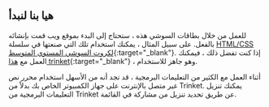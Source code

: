 ## هيا بنا لنبدأ

للعمل من خلال بطاقات السوشي هذه ، ستحتاج إلى البدء بموقع ويب قمت بإنشائه بالفعل. على سبيل المثال ، يمكنك استخدام تلك التي صنعتها في سلسلة [HTML/CSS لكروت السوشي المستوي المتوسط](https://projects.raspberrypi.org/ar-SA/projects/cd-intermediate-html-css-sushi){:target="_blank"}. إذا كنت تفضل ذلك ، فيمكنك العمل مع [هذا trinket](https://trinket.io/html/90fad2be80){:target="_blank"} ، وهو جاهز للاستخدام.

أثناء العمل مع الكثير من التعليمات البرمجية ، قد تجد أنه من الأسهل استخدام محرر نص غير متصل بالإنترنت على جهاز الكمبيوتر الخاص بك بدلاً من Trinket. يمكنك تنزيل التعليمات البرمجية من Trinket عن طريق تحديد تنزيل من مشاركة في القائمة.
